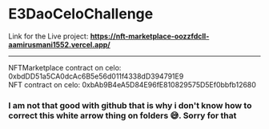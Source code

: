 # E3DaoCeloChallenge
Link for the Live project: <b>https://nft-marketplace-oozzfdcll-aamirusmani1552.vercel.app/</b>
<br/>
<hr />
NFTMarketplace contract on celo: 0xbdDD51a5CA0dcAc6B5e56d011f4338dD394791E9
<br/>
NFT contract on celo: 0xbAb9B4eA5D84E96fE810829575D5Ef0bbfb12680
<br />

<h3>I am not that good with github that is why i don't know how to correct this white arrow thing on folders 😅. Sorry for that</h3>

